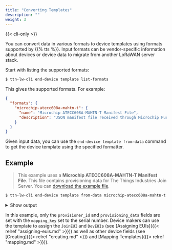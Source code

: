 ```yaml
---
title: "Converting Templates"
description: ""
weight: 3
---
```


{{< cli-only >}}

You can convert data in various formats to device templates using formats supported by {{% tts %}}. Input formats can be vendor-specific information about devices or device data to migrate from another LoRaWAN server stack.

Start with listing the supported formats:

```bash
$ ttn-lw-cli end-device template list-formats
```

This gives the supported formats. For example:

```json
{
  "formats": {
    "microchip-atecc608a-mahtn-t": {
      "name": "Microchip ATECC608A-MAHTN-T Manifest File",
      "description": "JSON manifest file received through Microchip Purchasing \u0026 Client Services."
    }
  }
}
```

Given input data, you can use the `end-device template from-data` command to get the device template using the specified formatter.

## Example

>This example uses a **Microchip ATECC608A-MAHTN-T Manifest File**. This file contains provisioning data for The Things Industries Join Server. You can [download the example file](../microchip-atecc608a-mahtn-t-example.json).

```bash
$ ttn-lw-cli end-device template from-data microchip-atecc608a-mahtn-t --local-file example.json
```

<details><summary>Show output</summary>
```json
{
  "end_device": {
    ...
    "provisioner_id": "microchip",
    "provisioning_data": {
        "distributor": {
              "organizationName": "Microchip Technology Inc",
              "organizationalUnitName": "Microchip Direct"
            },
        "groupId": "J2D3YNT8Y8WJDC27",
        "manufacturer": {
              "organizationName": "Microchip Technology Inc",
              "organizationalUnitName": "Secure Products Group"
            },
        "model": "ATECC608A",
        ...
      }
  },
  "field_mask": {
    "paths": [
      "provisioner_id",
      "provisioning_data"
    ]
  },
  "mapping_key": "0123d34fb176c66f27"
}
```
</details>

In this example, only the `provisioner_id` and `provisioning_data` fields are set with the `mapping_key` set to the serial number. Device makers can use the template to assign the `JoinEUI` and `DevEUI`s (see [Assigning EUIs]({{< relref "assigning-euis.md" >}})) as well as other device fields (see [Creating]({{< relref "creating.md" >}}) and [Mapping Templates]({{< relref "mapping.md" >}})).
